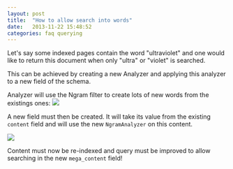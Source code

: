 ```yaml
---
layout: post
title:  "How to allow search into words"
date:   2013-11-22 15:48:52
categories: faq querying
---
```


Let's say some indexed pages contain the word "ultraviolet" and one would like to return this document when only "ultra" or "violet" is searched.

This can be achieved by creating a new Analyzer and applying this analyzer to a new field of the schema.

Analyzer will use the Ngram filter to create lots of new words from the existings ones:
<img class="col-lg-12 img-rounded" src="{{ site.baseurl}}/assets/faq/ngram.png" />

A new field must then be created. It will take its value from the existing `content` field and will use the new `NgramAnalyzer` on this content.

<img class="img-rounded" src="{{ site.baseurl}}/assets/faq/ngram_field.png" />

Content must now be re-indexed and query must be improved to allow searching in the new `mega_content` field!
